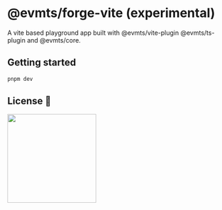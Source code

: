 # @evmts/forge-vite (experimental)

A vite based playground app built with @evmts/vite-plugin @evmts/ts-plugin and @evmts/core.

## Getting started

```bash
pnpm dev
```

## License 📄

<a href="./LICENSE"><img src="https://user-images.githubusercontent.com/35039927/231030761-66f5ce58-a4e9-4695-b1fe-255b1bceac92.png" width="200" /></a>
